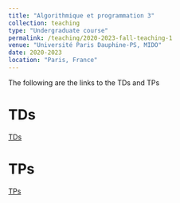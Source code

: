 ```yaml
---
title: "Algorithmique et programmation 3"
collection: teaching
type: "Undergraduate course"
permalink: /teaching/2020-2023-fall-teaching-1
venue: "Université Paris Dauphine-PS, MIDO"
date: 2020-2023
location: "Paris, France"
---
```


The following are the links to the TDs and TPs

TDs
======
[TDs](https://www.lamsade.dauphine.fr/~cornaz/Enseignement/ALGOPROG3/TD/)

TPs
======
[TPs](https://www.lamsade.dauphine.fr/~cornaz/Enseignement/ALGOPROG3/TP/)
